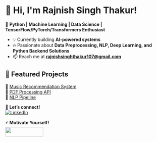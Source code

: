 # 👋 Hi, I'm Rajnish Singh Thakur!  
🚀 **Python | Machine Learning | Data Science | TensorFlow/PyTorch/Transformers Enthusiast**  

- 💡 Currently building **AI-powered systems**  
- 🔥 Passionate about **Data Preprocessing, NLP, Deep Learning, and Python Backend Solutions**  
- 📫 Reach me at **rajnishsinghthakur107@gmail.com**  

<!--## 🔥 GitHub Stats  
![Your GitHub Stats](https://github-readme-stats.vercel.app/api?username=RajnishProgrammer&show_icons=true&theme=radical)
-->
## 📌 Featured Projects  
🔹 [Music Recommendation System](https://github.com/RajnishProgrammer/Google-Colab/blob/main/Music_Recommendation_System.ipynb)  
🔹 [PDF Processing API](https://github.com/RajnishProgrammer/flask-cpc#colored-page-counter--pdf-page-counter-gui-hosting-on-railway)  
🔹 [NLP Pipeline](https://github.com/RajnishProgrammer/NLTK-Textual-Analysis)  

💬 **Let’s connect!**  
[![LinkedIn](https://img.shields.io/badge/-LinkedIn-blue?style=flat&logo=linkedin)](https://linkedin.com/in/rajnishsinghthakur)

⚡ **Motivate Yourself!**                              
      <a href="https://youtu.be/EFmxPMdBqmU?si=4npVQ-O_HP6f1t2-">
          <img src="https://upload.wikimedia.org/wikipedia/commons/b/b8/YouTube_Logo_2017.svg" width="120" height="30">
      </a>
<!--
**RajnishProgrammer/RajnishProgrammer** is a ✨ _special_ ✨ repository because its `README.md` (this file) appears on your GitHub profile.

Here are some ideas to get you started:

- 🔭 I’m currently working on ...
- 🌱 I’m currently learning ...
- 👯 I’m looking to collaborate on ...
- 🤔 I’m looking for help with ...
- 💬 Ask me about ...
- 📫 How to reach me: ...
- 😄 Pronouns: ...
- ⚡ Fun fact: ...
- [![YouTube](https://img.shields.io/badge/-YouTube-red?logo=youtube&logoColor=white)](https://youtu.be/EFmxPMdBqmU?si=4npVQ-O_HP6f1t2-)
-->
